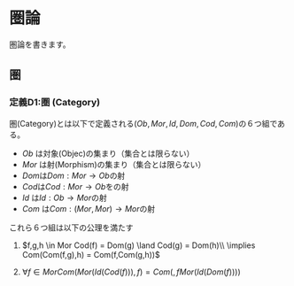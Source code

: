# 圏論

圏論を書きます。
## 圏

### 定義D1:圏 (Category)

圏(Category)とは以下で定義される$(Ob,Mor,Id,Dom,Cod,Com)$の６つ組である。

- $Ob$ は対象(Objec)の集まり（集合とは限らない）
- $Mor$ は射(Morphism)の集まり（集合とは限らない）
- $Dom$は$Dom:Mor \rightarrow Ob$の射
- $Cod$は$Cod:Mor \rightarrow Ob$をの射
- $Id$ は$Id:Ob \rightarrow Mor$の射
- $Com$ は$Com:(Mor,Mor) \rightarrow Mor$の射
  
これら６つ組は以下の公理を満たす

1. $f,g,h \in Mor Cod(f) = Dom(g) \land Cod(g) = Dom(h)\\ \implies Com(Com(f,g),h) = Com(f,Com(g,h))$

2. $\forall f \in Mor Com(Mor(Id(Cod(f))),f) = Com(,fMor(Id(Dom(f))))$

<!-- # 随伴関手

##  随伴関手 - 定義

$C$,$D$を圏、$F:C \rightarrow D$,$G:D \rightarrow C$を関手とする。 $c \in C$, $d \in D$について自然な同型射$\phi_{cd}:Hom_D(Fc,d) \rightarrow Hom_C(c,Gd)$が素材するとき3つ組$<F,G,\phi>$を随伴という。このとき記号では$F\dashv G: C \rightarrow D$もしくは単に$F\dashv G$と書く。また$F$を$G$の左随伴関手、Gを(Fの)右随伴関手と言う。

$F\dashv G: C \rightarrow D$とすると、自然同型$\phi$により次のような2つの射が一対一対応する。

$$ f:Fc \rightarrow d \ \ \ \ g:c \rightarrow Gd $$

$\phi_{cd}(f) = g$のとき$g$を$f$の右随伴射(right adjunct),$f$を$g$の左随伴射(left adjunct)と呼ぶ。

$q:d \rightarrow d^\prime を$$D$の射とする。つまり$Hom_D(d,d^\prime) \ni q$である。$q$の右随伴射が$Gq$と$\phi$との間で以下の図式が可換になる。

<p> <figure><img src="diagram/out.svg" width = 100%/> </figure></p>
 -->
